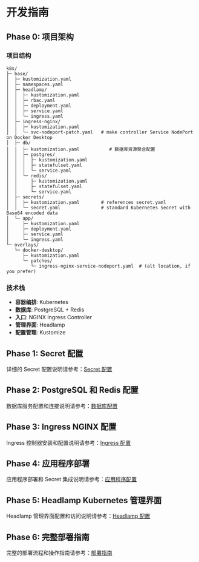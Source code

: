 # 开发指南

## Phase 0: 项目架构

### 项目结构
```
k8s/
├─ base/
│  ├─ kustomization.yaml
│  ├─ namespaces.yaml
│  ├─ headlamp/
│  │  ├─ kustomization.yaml
│  │  ├─ rbac.yaml
│  │  ├─ deployment.yaml
│  │  ├─ service.yaml
│  │  └─ ingress.yaml
│  ├─ ingress-nginx/
│  │  ├─ kustomization.yaml
│  │  └─ svc-nodeport-patch.yaml   # make controller Service NodePort on Docker Desktop
│  ├─ db/
│  │  ├─ kustomization.yaml           # 数据库资源聚合配置
│  │  ├─ postgres/
│  │  │  ├─ kustomization.yaml
│  │  │  ├─ statefulset.yaml
│  │  │  └─ service.yaml
│  │  └─ redis/
│  │     ├─ kustomization.yaml
│  │     ├─ statefulset.yaml
│  │     └─ service.yaml
│  ├─ secrets/
│  │  ├─ kustomization.yaml        # references secret.yaml
│  │  └─ secret.yaml               # standard Kubernetes Secret with Base64 encoded data
│  └─ app/
│     ├─ kustomization.yaml
│     ├─ deployment.yaml
│     ├─ service.yaml
│     └─ ingress.yaml
└─ overlays/
   └─ docker-desktop/
      ├─ kustomization.yaml
      └─ patches/
         └─ ingress-nginx-service-nodeport.yaml  # (alt location, if you prefer)
```

### 技术栈
- **容器编排**: Kubernetes
- **数据库**: PostgreSQL + Redis
- **入口**: NGINX Ingress Controller
- **管理界面**: Headlamp
- **配置管理**: Kustomize

## Phase 1: Secret 配置

详细的 Secret 配置说明请参考：[Secret 配置](docs/01.md)

## Phase 2: PostgreSQL 和 Redis 配置

数据库服务配置和连接说明请参考：[数据库配置](docs/02.md)

## Phase 3: Ingress NGINX 配置

Ingress 控制器安装和配置说明请参考：[Ingress 配置](docs/03.md)

## Phase 4: 应用程序部署

应用程序部署和 Secret 集成说明请参考：[应用程序配置](docs/04.md)

## Phase 5: Headlamp Kubernetes 管理界面

Headlamp 管理界面配置和访问说明请参考：[Headlamp 配置](docs/05.md)

## Phase 6: 完整部署指南

完整的部署流程和操作指南请参考：[部署指南](docs/06.md)

